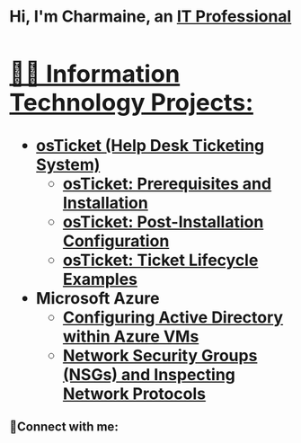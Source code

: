 <h1>Hi, I'm Charmaine, an <a href= "https://linkedin.com/in/charmaine-g-2aa8b22a0/">IT Professional

<h2>👨‍💻 Information Technology Projects:</h2>

- <b>osTicket (Help Desk Ticketing System)</b>
  - [osTicket: Prerequisites and Installation](https://github.com/charmainegrant/osticket-prereqs)
  - [osTicket: Post-Installation Configuration](https://github.com/charmainegrant/post-install-config)
  - [osTicket: Ticket Lifecycle Examples](https://github.com/charmainegrant/ticket-lifecycle)
- <b>Microsoft Azure</b>
  - [Configuring Active Directory within Azure VMs](https://github.com/charmainegrant/configure-ad)
  - [Network Security Groups (NSGs) and Inspecting Network Protocols](https://github.com/charmainegrant/azure-network-protocols/blob/main/README.md)

<h2>🤳Connect with me:</h2>

[linkedin]: https://linkedin.com/in/charmaine-g-2aa8b22a0/
